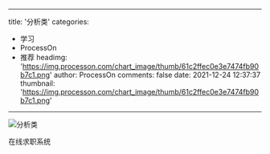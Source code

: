 
---
title: '分析类'
categories: 
 - 学习
 - ProcessOn
 - 推荐
headimg: 'https://img.processon.com/chart_image/thumb/61c2ffec0e3e7474fb90b7c1.png'
author: ProcessOn
comments: false
date: 2021-12-24 12:37:37
thumbnail: 'https://img.processon.com/chart_image/thumb/61c2ffec0e3e7474fb90b7c1.png'
---

<div>   
<img class="thumb" alt="分析类" src="https://img.processon.com/chart_image/thumb/61c2ffec0e3e7474fb90b7c1.png" referrerpolicy="no-referrer">
<p>在线求职系统</p>  
</div>
            